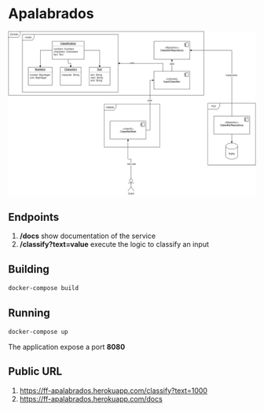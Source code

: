 # Apalabrados

![](diagram.png)

## Endpoints

1. **/docs** show documentation of the service
2. **/classify?text=value** execute the logic to classify an input

## Building

```bash
docker-compose build
```

## Running

```bash
docker-compose up
```
The application expose a port **8080**


## Public URL

1. https://ff-apalabrados.herokuapp.com/classify?text=1000
2. https://ff-apalabrados.herokuapp.com/docs
